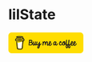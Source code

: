 ---
---

# lilState

<a href="https://www.buymeacoffee.com/lilBunnyRabbit"><img src="assets/img/coffee-full.svg" width="150px"></a>